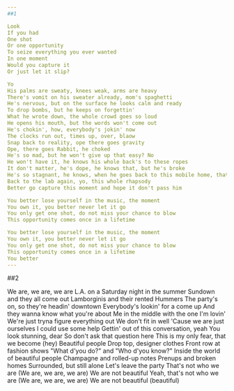 ```yaml
---
##1

Look
If you had
One shot
Or one opportunity
To seize everything you ever wanted
In one moment
Would you capture it
Or just let it slip?

Yo
His palms are sweaty, knees weak, arms are heavy
There's vomit on his sweater already, mom's spaghetti
He's nervous, but on the surface he looks calm and ready
To drop bombs, but he keeps on forgettin'
What he wrote down, the whole crowd goes so loud
He opens his mouth, but the words won't come out
He's chokin', how, everybody's jokin' now
The clocks run out, times up, over, blaow
Snap back to reality, ope there goes gravity
Ope, there goes Rabbit, he choked
He's so mad, but he won't give up that easy? No
He won't have it, he knows his whole back's to these ropes
It don't matter, he's dope, he knows that, but he's broke
He's so stagnant, he knows, when he goes back to this mobile home, that's when it's
Back to the lab again, yo, this whole rhapsody
Better go capture this moment and hope it don't pass him

You better lose yourself in the music, the moment
You own it, you better never let it go
You only get one shot, do not miss your chance to blow
This opportunity comes once in a lifetime

You better lose yourself in the music, the moment
You own it, you better never let it go
You only get one shot, do not miss your chance to blow
This opportunity comes once in a lifetime
You better
---
```

##2

We are, we are, we are
L.A. on a Saturday night in the summer
Sundown and they all come out
Lamborginis and their rented Hummers
The party's on, so they're headin' downtown
Everybody's lookin' for a come up
And they wanna know what you're about
Me in the middle with the one I'm lovin'
We're just tryna figure everything out
We don't fit in well
'Cause we are just ourselves
I could use some help
Gettin' out of this conversation, yeah
You look stunning, dear
So don't ask that question here
This is my only fear, that we become (hey)
Beautiful people
Drop top, designer clothes
Front row at fashion shows
"What d'you do?" and "Who d'you know?"
Inside the world of beautiful people
Champagne and rolled-up notes
Prenups and broken homes
Surrounded, but still alone
Let's leave the party
That's not who we are
(We are, we are, we are)
We are not beautiful
Yeah, that's not who we are
(We are, we are, we are)
We are not beautiful (beautiful)
